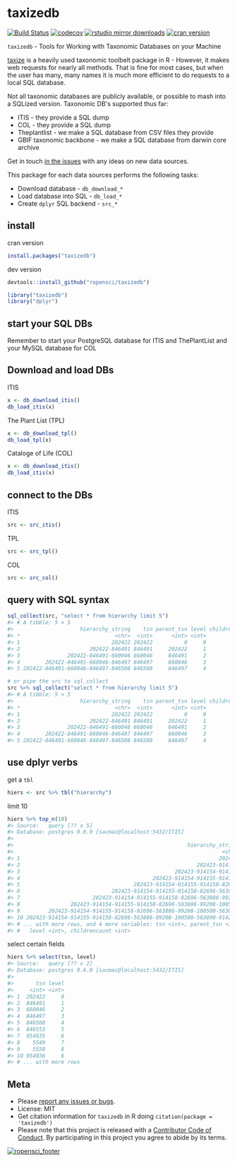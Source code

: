 taxizedb
========



[![Build Status](https://travis-ci.org/ropensci/taxizedb.svg?branch=master)](https://travis-ci.org/ropensci/taxizedb)
[![codecov](https://codecov.io/gh/ropensci/taxizedb/branch/master/graph/badge.svg)](https://codecov.io/gh/ropensci/taxizedb)
[![rstudio mirror downloads](http://cranlogs.r-pkg.org/badges/taxizedb)](https://github.com/metacran/cranlogs.app)
[![cran version](https://www.r-pkg.org/badges/version/taxizedb)](https://cran.r-project.org/package=taxizedb)

`taxizedb` - Tools for Working with Taxonomic Databases on your Machine

[taxize](https://github.com/ropensci/taxize) is a heavily used taxonomic toolbelt
package in R - However, it makes web requests for nearly all methods. That is fine
for most cases, but when the user has many, many names it is much more efficient
to do requests to a local SQL database.

Not all taxonomic databases are publicly available, or possible to mash into a SQLized
version. Taxonomic DB's supported thus far:

* ITIS - they provide a SQL dump
* COL - they provide a SQL dump
* Theplantlist - we make a SQL database from CSV files they provide
* GBIF taxonomic backbone - we make a SQL database from darwin core archive

Get in touch [in the issues](https://github.com/ropensci/taxizedb/issues) with
any ideas on new data sources.

This package for each data sources performs the following tasks:

* Download database - `db_download_*`
* Load database into SQL - `db_load_*`
* Create `dplyr` SQL backend - `src_*`

## install

cran version


```r
install.packages("taxizedb")
```

dev version


```r
devtools::install_github("ropensci/taxizedb")
```


```r
library("taxizedb")
library("dplyr")
```

## start your SQL DBs

Remember to start your PostgreSQL database for ITIS and ThePlantList and your MySQL database for COL

## Download and load DBs

ITIS


```r
x <- db_download_itis()
db_load_itis(x)
```

The Plant List (TPL)


```r
x <- db_download_tpl()
db_load_tpl(x)
```

Cataloge of Life (COL)


```r
x <- db_download_itis()
db_load_itis(x)
```

## connect to the DBs

ITIS


```r
src <- src_itis()
```

TPL


```r
src <- src_tpl()
```

COL


```r
src <- src_col()
```

## query with SQL syntax


```r
sql_collect(src, "select * from hierarchy limit 5")
#> # A tibble: 5 × 5
#>                     hierarchy_string    tsn parent_tsn level childrencount
#> *                              <chr>  <int>      <int> <int>         <int>
#> 1                             202422 202422          0     0        145330
#> 2                      202422-846491 846491     202422     1          2666
#> 3               202422-846491-660046 660046     846491     2          2654
#> 4        202422-846491-660046-846497 846497     660046     3             7
#> 5 202422-846491-660046-846497-846508 846508     846497     4             6
```


```r
# or pipe the src to sql_collect
src %>% sql_collect("select * from hierarchy limit 5")
#> # A tibble: 5 × 5
#>                     hierarchy_string    tsn parent_tsn level childrencount
#> *                              <chr>  <int>      <int> <int>         <int>
#> 1                             202422 202422          0     0        145330
#> 2                      202422-846491 846491     202422     1          2666
#> 3               202422-846491-660046 660046     846491     2          2654
#> 4        202422-846491-660046-846497 846497     660046     3             7
#> 5 202422-846491-660046-846497-846508 846508     846497     4             6
```

## use dplyr verbs

get a `tbl`


```r
hiers <- src %>% tbl("hierarchy")
```

limit 10


```r
hiers %>% top_n(10)
#> Source:   query [?? x 5]
#> Database: postgres 9.6.0 [sacmac@localhost:5432/ITIS]
#>
#>                                                       hierarchy_string
#>                                                                  <chr>
#> 1                                                               202423
#> 2                                                        202423-914154
#> 3                                                 202423-914154-914155
#> 4                                          202423-914154-914155-914158
#> 5                                    202423-914154-914155-914158-82696
#> 6                             202423-914154-914155-914158-82696-563886
#> 7                       202423-914154-914155-914158-82696-563886-99208
#> 8                202423-914154-914155-914158-82696-563886-99208-100500
#> 9         202423-914154-914155-914158-82696-563886-99208-100500-563890
#> 10 202423-914154-914155-914158-82696-563886-99208-100500-563890-914213
#> # ... with more rows, and 4 more variables: tsn <int>, parent_tsn <int>,
#> #   level <int>, childrencount <int>
```

select certain fields


```r
hiers %>% select(tsn, level)
#> Source:   query [?? x 2]
#> Database: postgres 9.6.0 [sacmac@localhost:5432/ITIS]
#>
#>       tsn level
#>     <int> <int>
#> 1  202422     0
#> 2  846491     1
#> 3  660046     2
#> 4  846497     3
#> 5  846508     4
#> 6  846553     5
#> 7  954935     6
#> 8    5549     7
#> 9    5550     8
#> 10 954936     6
#> # ... with more rows
```

## Meta

* Please [report any issues or bugs](https://github.com/ropensci/taxizedb/issues).
* License: MIT
* Get citation information for `taxizedb` in R doing `citation(package = 'taxizedb')`
* Please note that this project is released with a [Contributor Code of Conduct](CONDUCT.md). By participating in this project you agree to abide by its terms.

[![ropensci_footer](https://ropensci.org/public_images/github_footer.png)](https://ropensci.org)
